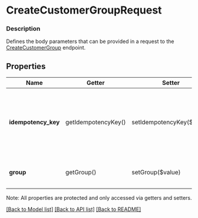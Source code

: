 # CreateCustomerGroupRequest

### Description

Defines the body parameters that can be provided in a request to the [CreateCustomerGroup](#endpoint-createcustomegroup) endpoint.

## Properties
Name | Getter | Setter | Type | Description | Notes
------------ | ------------- | ------------- | ------------- | ------------- | -------------
**idempotency_key** | getIdempotencyKey() | setIdempotencyKey($value) | **string** | The idempotency key for the request. See the [Idempotency](https://developer.squareup.com/docs/basics/api101/idempotency) guide for more information. | [optional] 
**group** | getGroup() | setGroup($value) | [**\SquareConnect\Model\CustomerGroup**](CustomerGroup.md) | The customer group to create. | 

Note: All properties are protected and only accessed via getters and setters.

[[Back to Model list]](../../README.md#documentation-for-models) [[Back to API list]](../../README.md#documentation-for-api-endpoints) [[Back to README]](../../README.md)

